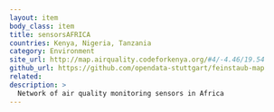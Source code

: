 ```yaml
---
layout: item
body_class: item
title: sensorsAFRICA
countries: Kenya, Nigeria, Tanzania
category: Environment
site_url: http://map.airquality.codeforkenya.org/#4/-4.46/19.54
github_url: https://github.com/opendata-stuttgart/feinstaub-map
related: 
description: >
  Network of air quality monitoring sensors in Africa
---
```

